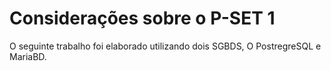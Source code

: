 # Considerações sobre o P-SET 1 

O seguinte trabalho foi elaborado utilizando dois SGBDS, O PostregreSQL e MariaBD. 

